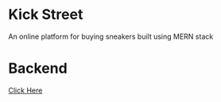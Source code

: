 # Kick Street
An online platform for buying sneakers built using MERN stack

# Backend

[Click Here](./Backend/readme.md)


